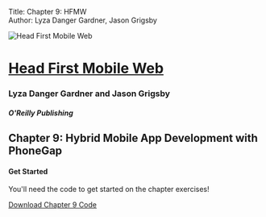 Title: Chapter 9: HFMW  
Author: Lyza Danger Gardner, Jason Grigsby  

![Head First Mobile Web](../images/hfmw-cover.jpg)
# [Head First Mobile Web](http://www.hf-mw.com "Head First Mobile Web")
### Lyza Danger Gardner and Jason Grigsby
##### O'Reilly Publishing

## Chapter 9: Hybrid Mobile App Development with PhoneGap

#### Get Started
You'll need the code to get started on the chapter exercises!

[Download Chapter 9 Code](chapter9.zip "download")